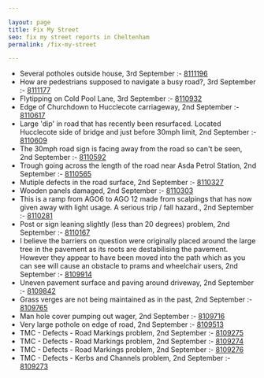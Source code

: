 ```yaml
---

layout: page
title: Fix My Street
seo: fix my street reports in Cheltenham
permalink: /fix-my-street

---
```


<!-- fix_marker starts -->

- Several potholes outside house, 3rd September :- [8111196](https://www.fixmystreet.com/report/8111196)
- How are pedestrians supposed to navigate a busy road?, 3rd September :- [8111177](https://www.fixmystreet.com/report/8111177)
- Flytipping on Cold Pool Lane, 3rd September :- [8110932](https://www.fixmystreet.com/report/8110932)
- Edge of Churchdown to Hucclecote carriageway, 2nd September :- [8110617](https://www.fixmystreet.com/report/8110617)
- Large 'dip' in road that has recently been resurfaced. Located Hucclecote side of bridge and just before 30mph limit, 2nd September :- [8110609](https://www.fixmystreet.com/report/8110609)
- The 30mph road sign is facing away from the road so can't be seen, 2nd September :- [8110592](https://www.fixmystreet.com/report/8110592)
- Trough going across the length of the road near Asda Petrol Station, 2nd September :- [8110565](https://www.fixmystreet.com/report/8110565)
- Mutiple defects in the road surface, 2nd September :- [8110327](https://www.fixmystreet.com/report/8110327)
- Wooden panels damaged, 2nd September :- [8110303](https://www.fixmystreet.com/report/8110303)
- This is a ramp from AGO6 to AGO 12 made from scalpings that has now given away with light usage. A serious trip / fall hazard., 2nd September :- [8110281](https://www.fixmystreet.com/report/8110281)
- Post or sign leaning slightly (less than 20 degrees) problem, 2nd September :- [8110167](https://www.fixmystreet.com/report/8110167)
- I believe the barriers on question were originally placed around the large tree in the pavement as its roots are destabilising the pavement. However they appear to have been moved into the path which as you can see will cause an obstacle to prams and wheelchair users, 2nd September :- [8109914](https://www.fixmystreet.com/report/8109914)
- Uneven pavement surface and paving around driveway, 2nd September :- [8109842](https://www.fixmystreet.com/report/8109842)
- Grass verges are not being maintained as in the past, 2nd September :- [8109765](https://www.fixmystreet.com/report/8109765)
- Man hole cover pumping out wager, 2nd September :- [8109716](https://www.fixmystreet.com/report/8109716)
- Very large pothole on edge of road, 2nd September :- [8109513](https://www.fixmystreet.com/report/8109513)
- TMC - Defects - Road Markings problem, 2nd September :- [8109275](https://www.fixmystreet.com/report/8109275)
- TMC - Defects - Road Markings problem, 2nd September :- [8109274](https://www.fixmystreet.com/report/8109274)
- TMC - Defects - Road Markings problem, 2nd September :- [8109276](https://www.fixmystreet.com/report/8109276)
- TMC - Defects - Kerbs and Channels problem, 2nd September :- [8109273](https://www.fixmystreet.com/report/8109273)

<!-- fix_marker ends -->